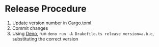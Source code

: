 # Release Procedure

1. Update version number in Cargo.toml
4. Commit changes
5. Using [Deno](https://deno.land/), run `deno run -A Drakefile.ts release version=a.b.c`, substituting the correct version